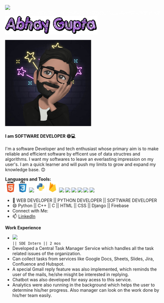<img src="https://media.giphy.com/media/hvRJCLFzcasrR4ia7z/giphy.gif" width="40px">![Name](https://github.com/anjali1102/anjali1102/blob/master/Hello.gif?raw=true) 
![Name](text.gif) 

<img height="280" src="https://github.com/guptag911/guptag911/blob/master/AREmoji_20201029_221208_20600.gif?raw=true">

####  I am SOFTWARE DEVELOPER 😄💻
I'm a software Developer and tech enthusiast whose primary aim  is to make reliable and efficient software by efficent use of data structres and algorithms. I want my softwares to leave an everlasting impression on my user's. I am a quick learner and will push my limits to grow and expand my knowledge base. 😊

**Languages and Tools:**  
<code><img height="35" src="https://raw.githubusercontent.com/github/explore/80688e429a7d4ef2fca1e82350fe8e3517d3494d/topics/html/html.png"></code>
<code><img height="35" src="https://raw.githubusercontent.com/github/explore/5c058a388828bb5fde0bcafd4bc867b5bb3f26f3/topics/css/css.png"></code>
<code><img height="35" src="https://cdn.iconscout.com/icon/free/png-512/c-programming-569564.png"></code>
<code><img height="35" src="https://raw.githubusercontent.com/github/explore/80688e429a7d4ef2fca1e82350fe8e3517d3494d/topics/python/python.png"></code>
<code><img height="35" src="https://raw.githubusercontent.com/github/explore/80688e429a7d4ef2fca1e82350fe8e3517d3494d/topics/firebase/firebase.png"></code>
<code><img height="35" src="https://git-scm.com/images/logos/downloads/Git-Icon-1788C.png"></code>
<code><img height="35" src="https://user-images.githubusercontent.com/49339/32078472-5053adea-baa7-11e7-9034-519002f12ac7.png"></code>
<code><img height="35" src="https://i.pinimg.com/originals/99/f8/87/99f887833c475448723d3c9ac16c179b.png"></code>
<code><img height="35" src="https://www.pinclipart.com/picdir/middle/35-353932_bootstrap-bootstrap-4-logo-png-clipart.png"></code>
<code><img height="35" src="https://cdn.worldvectorlogo.com/logos/sublime-text.svg"></code>
<code><img height="35" src="https://w7.pngwing.com/pngs/10/113/png-transparent-django-web-development-web-framework-python-software-framework-django-text-trademark-logo.png"></code>


- 🌱  WEB DEVELOPER || PYTHON DEVELOPER || SOFTWARE DEVELOPER
- 😄 Python || C++ || C || HTML || CSS || Django || Firebase
- Connect with Me:  
- 📫 <a href="https://www.linkedin.com/in/guptag911/">LinkedIn</a>

**Work Experience**
- <code><image height="35" src="https://www.innovaccer.com/media/profiles_image/logo-innovaccer-full.png"> || SDE Intern || 2 mos</code>
- Developed a Central Task Manager Service which handles all the task related issues of the organization.
- Can collect tasks from services like Google Docs, Sheets, Slides, Jira, Confluence and Hubspot.
- A special Gmail reply feature was also implemented, which reminds the user of the mails, he/she misght be interested in replying.
- Chatbot was also developed for easy acess to this service.
- Analytics were also running in the background which helps the user to determine his/her progress. Also manager can look on the work done by his/her team easily.



